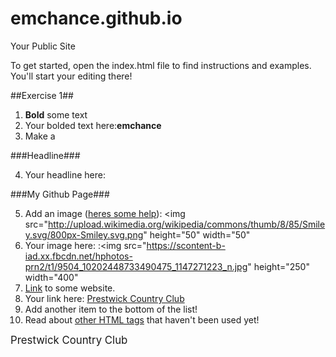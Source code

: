 emchance.github.io
=====================

Your Public Site

To get started, open the index.html file to find instructions and examples. You'll start your editing there!

##Exercise 1##

  1. **Bold** some text
  2. Your bolded text here:**emchance**
  3. Make a
  
  ###Headline###

  4. Your headline here: 

  ###My Github Page###
  
  
  5. Add an image ([heres some help](http://forum.koramgame.com/thread-60307-1-1.html)): <img src="http://upload.wikimedia.org/wikipedia/commons/thumb/8/85/Smiley.svg/800px-Smiley.svg.png" height="50" width="50"</li>
  6. Your image here: :<img src="https://scontent-b-iad.xx.fbcdn.net/hphotos-prn2/t1/9504_10202448733490475_1147271223_n.jpg" height="250" width="400"</li>
  7. [Link](http://www.coceleratoru.com) to some website.
  8. Your link here: [Prestwick Country Club](http://www.prestwickcountryclub.com/)
  9. Add another item to the bottom of the list!
  10. Read about [other HTML tags](http://www.quackit.com/html/tags/) that haven't been used yet!

  <big>Prestwick Country Club</big>
